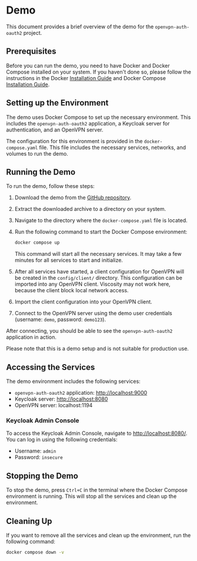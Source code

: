 # Demo

This document provides a brief overview of the demo for the `openvpn-auth-oauth2` project.

## Prerequisites

Before you can run the demo, you need to have Docker and Docker Compose installed on your system. If you haven't done so,
please follow the instructions in the Docker [Installation Guide](https://docs.docker.com/get-docker/) and
Docker Compose [Installation Guide](https://docs.docker.com/compose/install/).

## Setting up the Environment

The demo uses Docker Compose to set up the necessary environment. This includes the `openvpn-auth-oauth2` application,
a Keycloak server for authentication, and an OpenVPN server.

The configuration for this environment is provided in the `docker-compose.yaml` file.
This file includes the necessary services, networks, and volumes to run the demo.

## Running the Demo

To run the demo, follow these steps:

1. Download the demo from the [GitHub repository](https://download-directory.github.io/?url=https%3A%2F%2Fgithub.com%2Fjkroepke%2Fopenvpn-auth-oauth2%2Ftree%2Fmain%2Fdocs%2Fdemo).
2. Extract the downloaded archive to a directory on your system.
3. Navigate to the directory where the `docker-compose.yaml` file is located.
4. Run the following command to start the Docker Compose environment:

   ```bash
   docker compose up
   ```
   This command will start all the necessary services. It may take a few minutes for all services to start and initialize.

5. After all services have started, a client configuration for OpenVPN will be created in the `config/client/` directory.
   This configuration can be imported into any OpenVPN client.
   Viscosity may not work here, because the client block local network access.
6. Import the client configuration into your OpenVPN client.
7. Connect to the OpenVPN server using the demo user credentials (username: `demo`, password: `demo123`).

After connecting, you should be able to see the `openvpn-auth-oauth2` application in action.

Please note that this is a demo setup and is not suitable for production use.

## Accessing the Services

The demo environment includes the following services:

- `openvpn-auth-oauth2` application: [http://localhost:9000](http://localhost:9000)
- Keycloak server: [http://localhost:8080](http://localhost:8080)
- OpenVPN server: localhost:1194

### Keycloak Admin Console

To access the Keycloak Admin Console, navigate to [http://localhost:8080/](http://localhost:8080/).
You can log in using the following credentials:

- Username: `admin`
- Password: `insecure`

## Stopping the Demo

To stop the demo, press `Ctrl+C` in the terminal where the Docker Compose environment is running.
This will stop all the services and clean up the environment.

## Cleaning Up

If you want to remove all the services and clean up the environment, run the following command:

```bash
docker compose down -v
```
